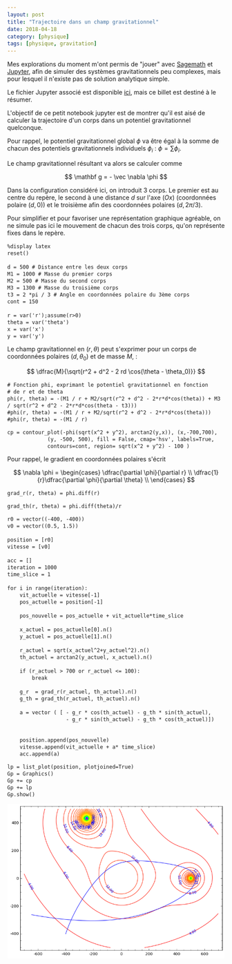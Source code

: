 ```yaml
---
layout: post
title: "Trajectoire dans un champ gravitationnel"
date: 2018-04-18
category: [physique]
tags: [physique, gravitation]
---
```


Mes explorations du moment m'ont permis de "jouer" avec [Sagemath](http://www.sagemath.org/fr/) et [Jupyter](http://jupyter.org/), afin de simuler des systèmes gravitationnels peu complexes, mais pour lesquel il n'existe pas de solution analytique simple.

Le fichier Jupyter associé est disponible [ici](https://github.com/julienbordet/Divers/blob/master/Physique/Trajectoire%20dans%20un%20potentiel%20gravitationnel%20de%20plusieurs%20corps.ipynb), mais ce billet est destiné à le résumer.

<!--more-->

L'objectif de ce petit notebook jupyter est de montrer qu'il est aisé de calculer la trajectoire d'un corps dans un potentiel gravitationnel quelconque.

Pour rappel, le potentiel gravitationnel global $\phi$ va être égal à la somme de chacun des potentiels gravitationnels individuels $\phi_i$ : $\phi = \sum \phi_i$.

Le champ gravitationnel résultant va alors se calculer comme

$$
\mathbf g = - \vec \nabla \phi
$$

Dans la configuration considéré ici, on introduit 3 corps. Le premier est au centre du repère, le second à une distance $d$ sur l'axe $(Ox)$ (coordonnées polaire $(d,0)$) et le troisième afin des coordonnées polaires $(d, 2\pi/3)$.

Pour simplifier et pour favoriser une représentation graphique agréable, on ne simule pas ici le mouvement de chacun des trois corps, qu'on représente fixes dans le repère.

```
%display latex
reset()

d = 500 # Distance entre les deux corps
M1 = 1000 # Masse du premier corps
M2 = 500 # Masse du second corps
M3 = 1300 # Masse du troisième corps
t3 = 2 *pi / 3 # Angle en coordonnées polaire du 3ème corps
cont = 150

r = var('r');assume(r>0)
theta = var('theta')
x = var('x')
y = var('y')
```

Le champ gravitationnel en $(r, \theta)$ peut s'exprimer pour un corps de coordonnées polaires $(d, \theta_0)$ et de masse $M$, :

$$
\dfrac{M}{\sqrt{r^2 + d^2 - 2 rd \cos(\theta - \theta_0)}}
$$

```
# Fonction phi, exprimant le potentiel gravitationnel en fonction
# de r et de theta
phi(r, theta) = -(M1 / r + M2/sqrt(r^2 + d^2 - 2*r*d*cos(theta)) + M3 / sqrt(r^2 + d^2 - 2*r*d*cos(theta - t3)))
#phi(r, theta) = -(M1 / r + M2/sqrt(r^2 + d^2 - 2*r*d*cos(theta)))
#phi(r, theta) = -(M1 / r)
```

```
cp = contour_plot(-phi(sqrt(x^2 + y^2), arctan2(y,x)), (x,-700,700),
             (y, -500, 500), fill = False, cmap='hsv', labels=True,
             contours=cont, region= sqrt(x^2 + y^2) - 100 )
```

Pour rappel, le gradient en coordonnées polaires s'écrit

$$
\nabla \phi = 
\begin{cases}
\dfrac{\partial \phi}{\partial r} \\
\dfrac{1}{r}\dfrac{\partial \phi}{\partial \theta} \\
\end{cases}
$$

```
grad_r(r, theta) = phi.diff(r)
```

```
grad_th(r, theta) = phi.diff(theta)/r
```

```
r0 = vector((-400, -400))
v0 = vector((0.5, 1.5))

position = [r0]
vitesse = [v0]

acc = []
iteration = 1000
time_slice = 1

for i in range(iteration):
    vit_actuelle = vitesse[-1]
    pos_actuelle = position[-1]
    
    pos_nouvelle = pos_actuelle + vit_actuelle*time_slice
    
    x_actuel = pos_actuelle[0].n()
    y_actuel = pos_actuelle[1].n()
    
    r_actuel = sqrt(x_actuel^2+y_actuel^2).n()
    th_actuel = arctan2(y_actuel, x_actuel).n()
            
    if (r_actuel > 700 or r_actuel <= 100):
        break

    g_r  = grad_r(r_actuel, th_actuel).n()
    g_th = grad_th(r_actuel, th_actuel).n()
    
    a = vector ( [ - g_r * cos(th_actuel) - g_th * sin(th_actuel),
                   - g_r * sin(th_actuel) - g_th * cos(th_actuel)])

    
    position.append(pos_nouvelle)        
    vitesse.append(vit_actuelle + a* time_slice)
    acc.append(a)
```

```
lp = list_plot(position, plotjoined=True)
Gp = Graphics()
Gp += cp
Gp += lp
Gp.show()
```

<img src="/images/blog/Champ-gravitationnel.png" />
